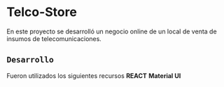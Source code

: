 # Telco-Store

En este proyecto se desarrolló un negocio online de un local de venta de insumos de telecomunicaciones.

## `Desarrollo`

Fueron utilizados los siguientes recursos
**REACT**
**Material UI**